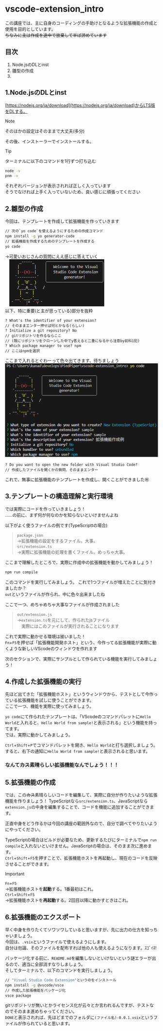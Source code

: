 # vscode-extension_intro

この講座では、主に自身のコーディングの手助けとなるような拡張機能の作成と使用を目的としています。  
~~ちなみに主は作成を途中で放棄して半ば諦めています~~



## 目次
1. Node.jsのDLとinst  
2. 雛型の作成
3. 



## 1.Node.jsのDLとinst

[https://nodejs.org/ja/download](https://nodejs.org/ja/download)からLTS版をDLする。

> [!NOTE]
> そのほかの設定はそのままで大丈夫(多分)

その後、インストーラーでインストールする。

> [!TIP]
> ターミナルに以下のコマンドを1行ずつ打ち込む
> ```bash
> node -v
> pnm -v
> ```
> それぞれバージョンが表示されれば正しく入っています  
> そうでなければ上手く入っていないため、良い感じに頑張ってください



## 2.雛型の作成

今回は、テンプレートを作成して拡張機能を作っていきます

```bash
// 次の`yo code`を使えるようにするための作成コマンド
npm install -g yo generator-code
// 拡張機能を作成するためのテンプレートを作成する
yo code
```

→可愛いおじさんの質問にええ感じに答えていく  
　![カワおじ](./images/kawaozi.png)  
以下、特に重要(と主が思っている)部分を抜粋

```
? What's the identifier of your extension?
// そのままエンター押せば何とかなる(らしい)
? Initialize a git repository? No
// gitリポジトリを作るならここ
// (既にリポジトリをクローンした中でy答えると二重になるから注意by前科1犯)
? Which package manager to use? npm
// ここはnpmを選択
```

ここまで入れるとぐわーって色々出てきます、待ちましょう  
![主のスクショ](./images/questions.png)

```
? Do you want to open the new folder with Visual Studio Code?
// 作成したファイルを開くかの質問、そのままエンター
```

これで、無事に拡張機能のテンプレートを作成し、開くことができました㊗


## 3.テンプレートの構造理解と実行環境

では実際にコードを作っていきましょう！  
……の前に、まず何が何なのかを知らないといけませんよね

以下がよく使うファイルの例です(TypeScripttの場合)

> `package.json`  
> →拡張機能の設定をするファイル。大事。  
> `src/extension.ts`  
> →実際に拡張機能の処理を書くファイル。めっちゃ大事。

ここまで理解したところで、実際に作成中の拡張機能を動かしてみましょう！

```bash
npm run compile
```

このコマンドを実行してみましょう。
これで1つファイルが増えたことに気付きましたか？  
`out`というファイルが作られ、中に色々出来ましたね  

ここで一つ、めちゃめちゃ大事なファイルが作成されました

> `out/extension.js`  
> →`extension.ts`を元にして、作られたjsファイル  
> 　実際にはこのファイルが実行されることになります

これで実際に動かせる環境は揃いました！  
`Fn`+`F5`を押せば「拡張機能開発ホスト」という、今作ってる拡張機能が実際に動くような新しいVScodeのウィンドウを作れます  

次のセクションで、実際にサンプルとして作られている機能を実行してみましょう！


## 4.作成した拡張機能の実行

先ほど出てきた「拡張機能ホスト」というウィンドウから、テストとして今作っている拡張機能を試しに使うことができます。  
ここで一つ、機能を実際に使ってみましょう。

`yo code`にて作られたテンプレートは、「VScodeのコマンドパレットに`Hello World`と入れると、`Hello World from sample!`と表示される」という機能を持ってます。  
では、実際に動かしてみましょう。

`Ctrl`+`Shift`+`P`でコマンドパレットを開き、`Hello World`と打ち選択しましょう。  
すると、右下の通知に`Hello World from sample!`と表示されると思います。

### なんて~~カス~~素晴らしい拡張機能なんでしょう！！！



## 5.拡張機能の作成

では、この~~カス~~素晴らしいコードを編集して、実際に自分が作りたいような拡張機能を作りましょう！
TypeScriptなら`src/extension.ts`、JavaScriptなら`extension.js`の中身を編集することで、コードを機能に追加することができます。

正直中身をどう作るかは今回の講座の範囲外なので、自分で調べてやりたいようにやってください。

TypeScriptの場合はビルドが必要なため、更新するたびにターミナルで`npm run compile`と入れないといけません。JavaScriptの場合は、そのまま次に進めます。  
`Ctrl`+`Shift`+`F5`を押すことで、拡張機能ホストを再起動し、現在のコードを反映させることができます。  

> [!IMPORTANT]
> `Fn`+`F5`  
> →拡張機能ホストを**起動**する。1番最初はこれ。  
> `Ctrl`+`Shift`+`F5`  
> →拡張機能ホストを**再起動**する。2回目以降に動かすときはこれ。



## 6.拡張機能のエクスポート

早く中身を作りたくてソワソワしていると思いますが、先に出力の仕方を知っちゃいましょう。  
今回は、`.vsix`というファイルで使えるようにします。  
自分は勿論、そのファイルを配布すれば他の人も使えるようになります。ｽｺﾞｲﾈ!

パッケージ化する前に、`README.md`を編集しないといけないという謎エラーが出るので、適当に全部消すなりしましょう。  
そしてターミナルで、以下のコマンドを実行しましょう。

```bash
// "Visual Studio Code Extension"というのをインストール
npm install -g @vscode/vsce
// 作成した拡張機能をパッケージ化
vsce package
```

gitリポジトリが無いとかライセンス化が云々とか言われるんですが、テストなのでそのまま進めちゃってください。  
`DONE`と表示されれば、先ほどまでのフォルダに`(ファイル名)-0.0.1.vsix`というファイルが作られていると思います。  